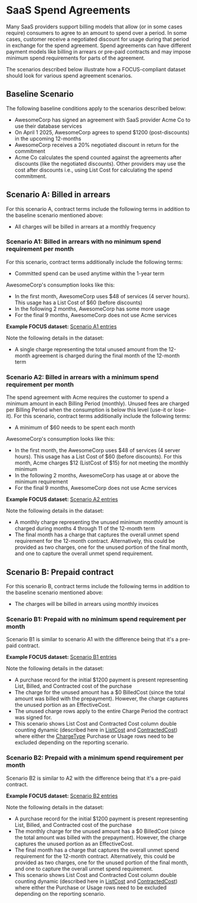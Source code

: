# SaaS Spend Agreements

Many SaaS providers support billing models that allow (or in some cases require) consumers to agree to an amount to spend over a period. In some cases, customer receive a negotiated discount for usage during that period in exchange for the spend agreement. Spend agreements can have different payment models like billing in arrears or pre-paid contracts and may impose minimum spend requirements for parts of the agreement.

The scenarios described below illustrate how a FOCUS-compliant dataset should look for various spend agreement scenarios.

## Baseline Scenario

The following baseline conditions apply to the scenarios described below:

* AwesomeCorp has signed an agreement with SaaS provider Acme Co to use their database services
* On April 1 2025, AwesomeCorp agrees to spend &dollar;1200 (post-discounts) in the upcoming 12-months
* AwesomeCorp receives a 20% negotiated discount in return for the commitment
* Acme Co calculates the spend counted against the agreements after discounts (like the negotiated discounts). Other providers may use the cost after discounts i.e., using List Cost for calculating the spend commitment.

## Scenario A: Billed in arrears

For this scenario A, contract terms include the following terms in addition to the baseline scenario mentioned above:

* All charges will be billed in arrears at a monthly frequency

### Scenario A1: Billed in arrears with no minimum spend requirement per month

For this scenario, contract terms additionally include the following terms:

* Committed spend can be used anytime within the 1-year term

AwesomeCorp's consumption looks like this:

* In the first month, AwesomeCorp uses &dollar;48 of services (4 server hours). This usage has a List Cost of &dollar;60 (before discounts)
* In the following 2 months, AwesomeCorp has some more usage
* For the final 9 months, AwesomeCorp does not use Acme services

**Example FOCUS dataset:** [Scenario A1 entries](https://docs.google.com/spreadsheets/d/1kQTDK3Sk9BnNcn6Ovyaa37T1aMaXfHaDahsuk1Notn4/edit?gid=1987749478#gid=1987749478&range=A15)

Note the following details in the dataset:

* A single charge representing the total unused amount from the 12-month agreement is charged during the final month of the 12-month term

### Scenario A2: Billed in arrears with a minimum spend requirement per month

The spend agreement with Acme requires the customer to spend a minimum amount in each Billing Period (monthly). Unused fees are charged per Billing Period when the consumption is below this level (use-it or lose-it). For this scenario, contract terms additionally include the following terms:

* A minimum of &dollar;60 needs to be spent each month

AwesomeCorp's consumption looks like this:

* In the first month, the AwesomeCorp uses &dollar;48 of services (4 server hours). This usage has a List Cost of &dollar;60 (before discounts). For this month, Acme charges &dollar;12 (ListCost of &dollar;15) for not meeting the monthly minimum
* In the following 2 months, AwesomeCorp has usage at or above the minimum requirement
* For the final 9 months, AwesomeCorp does not use Acme services

**Example FOCUS dataset:** [Scenario A2 entries](https://docs.google.com/spreadsheets/d/1kQTDK3Sk9BnNcn6Ovyaa37T1aMaXfHaDahsuk1Notn4/edit?gid=1987749478#gid=1987749478&range=A25)

Note the following details in the dataset:

* A monthly charge representing the unused minimum monthly amount is charged during months 4 through 11 of the 12-month term
* The final month has a charge that captures the overall unmet spend requirement for the 12-month contract. Alternatively, this could be provided as two charges, one for the unused portion of the final month, and one to capture the overall unmet spend requirement.

## Scenario B: Prepaid contract

For this scenario B, contract terms include the following terms in addition to the baseline scenario mentioned above:

* The charges will be billed in arrears using monthly invoices

### Scenario B1: Prepaid with no minimum spend requirement per month

Scenario B1 is similar to scenario A1 with the difference being that it's a pre-paid contract.

**Example FOCUS dataset:** [Scenario B1 entries](https://docs.google.com/spreadsheets/d/1kQTDK3Sk9BnNcn6Ovyaa37T1aMaXfHaDahsuk1Notn4/edit?gid=1987749478#gid=1987749478&range=A50)

Note the following details in the dataset:

* A purchase record for the initial &dollar;1200 payment is present representing List, Billed, and Contracted cost of the purchase
* The charge for the unused amount has a &dollar;0 BilledCost (since the total amount was billed with the prepayment). However, the charge captures the unused portion as an EffectiveCost.
* The unused charge rows apply to the entire Charge Period the contract was signed for.
* This scenario shows List Cost and Contracted Cost column double counting dynamic (described here in [ListCost](#listcost) and [ContractedCost](#contractedcost)) where either the [ChargeType](#chargetype) Purchase or Usage rows need to be excluded depending on the reporting scenario.

### Scenario B2: Prepaid with a minimum spend requirement per month

Scenario B2 is similar to A2 with the difference being that it's a pre-paid contract.

**Example FOCUS dataset:** [Scenario B2 entries](https://docs.google.com/spreadsheets/d/1kQTDK3Sk9BnNcn6Ovyaa37T1aMaXfHaDahsuk1Notn4/edit?gid=1987749478#gid=1987749478&range=A58)

Note the following details in the dataset:

* A purchase record for the initial &dollar;1200 payment is present representing List, Billed, and Contracted cost of the purchase
* The monthly charge for the unused amount has a &dollar;0 BilledCost (since the total amount was billed with the prepayment). However, the charge captures the unused portion as an EffectiveCost.
* The final month has a charge that captures the overall unmet spend requirement for the 12-month contract. Alternatively, this could be provided as two charges, one for the unused portion of the final month, and one to capture the overall unmet spend requirement.
* This scenario shows List Cost and Contracted Cost column double counting dynamic (described here in [ListCost](#listcost) and [ContractedCost](#contractedcost)) where either the Purchase or Usage rows need to be excluded depending on the reporting scenario.
